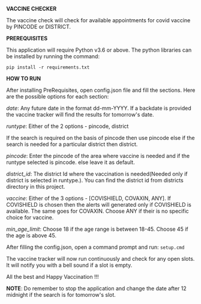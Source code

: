 **VACCINE CHECKER**

The vaccine check will check for available appointments for covid vaccine by PINCODE or DISTRICT. 

**PREREQUISITES**

This application will require Python v3.6 or above. 
The python libraries can be installed by running the command: 

`pip install -r requirements.txt`

**HOW TO RUN**

After installing PreRequisites, open config.json file and fill the
sections. Here are the possible options for each section:

_date_: Any future date in the format dd-mm-YYYY. If a backdate is provided
the vaccine tracker will find the results for tomorrow's date.

_runtype_: Either of the 2 options -  pincode, district

If the search is required on the basis of pincode then use pincode else 
if the search is needed for a particular district then district.

_pincode_: Enter the pincode of the area where vaccine is needed and if the runtype selected is pincode.
else leave it as default.

_district_id_: The district Id where the vaccination is needed(Needed only if district is selected in runtype.). You can find the district id from districts directory in this project.

_vaccine_: Either of the 3 options - [COVISHIELD, COVAXIN, ANY]. 
If COVISHIELD is chosen then the alerts will generated only if COVISHIELD is available. The same goes for COVAXIN.
Choose ANY if their is no specific choice for vaccine.

_min_age_limit_: Choose 18 if the age range is between 18-45. Choose 45 if the age is above 45.


After filling the config.json, open a command prompt
and run:
`setup.cmd`

The vaccine tracker will now run continuously and 
check for any open slots. It will notify you with 
a bell sound if a slot is empty.


All the best and Happy Vaccination !!!

**NOTE**: Do remember to stop the application and change the date 
after 12 midnight if the search is for tomorrow's slot.